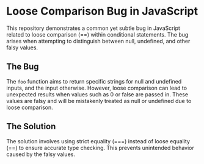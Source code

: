 # Loose Comparison Bug in JavaScript

This repository demonstrates a common yet subtle bug in JavaScript related to loose comparison (==) within conditional statements. The bug arises when attempting to distinguish between null, undefined, and other falsy values.

## The Bug
The `foo` function aims to return specific strings for null and undefined inputs, and the input otherwise. However, loose comparison can lead to unexpected results when values such as 0 or false are passed in.  These values are falsy and will be mistakenly treated as null or undefined due to loose comparison.

## The Solution
The solution involves using strict equality (===) instead of loose equality (==) to ensure accurate type checking. This prevents unintended behavior caused by the falsy values.